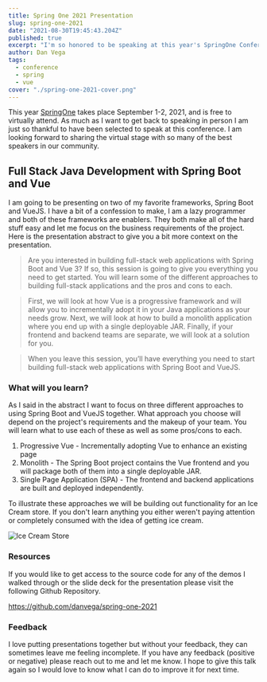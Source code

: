 ```yaml
---
title: Spring One 2021 Presentation
slug: spring-one-2021
date: "2021-08-30T19:45:43.204Z"
published: true
excerpt: "I'm so honored to be speaking at this year's SpringOne Conference. This article will give you a look ahead to the presentation by explaining what you can expect and the resources from my talk."
author: Dan Vega
tags:
  - conference
  - spring
  - vue
cover: "./spring-one-2021-cover.png"
---
```


This year [SpringOne](https://springone.io/) takes place September 1-2, 2021, and is free to virtually attend. As much as I want to get back to speaking in person I am just so thankful to have been selected to speak at this conference. I am looking forward to sharing the virtual stage with so many of the best speakers in our community.

## Full Stack Java Development with Spring Boot and Vue

I am going to be presenting on two of my favorite frameworks, Spring Boot and VueJS. I have a bit of a confession to make, I am a lazy programmer and both of these frameworks are enablers. They both make all of the hard stuff easy and let me focus on the business requirements of the project.  Here is the presentation abstract to give you a bit more context on the presentation.

> Are you interested in building full-stack web applications with Spring Boot and Vue 3? If so, this session is going to give you everything you need to get started. You will learn some of the different approaches to building full-stack applications and the pros and cons to each.

> First, we will look at how Vue is a progressive framework and will allow you to incrementally adopt it in your Java applications as your needs grow. Next, we will look at how to build a monolith application where you end up with a single deployable JAR. Finally, if your frontend and backend teams are separate, we will look at a solution for you.

> When you leave this session, you’ll have everything you need to start building full-stack web applications with Spring Boot and VueJS.

### What will you learn?

As I said in the abstract I want to focus on three different approaches to using Spring Boot and VueJS together. What approach you choose will depend on the project's requirements and the makeup of your team. You will learn what to use each of these as well as some pros/cons to each.

1. Progressive Vue - Incrementally adopting Vue to enhance an existing page
2. Monolith - The Spring Boot project contains the Vue frontend and you will package both of them into a single deployable JAR.
3. Single Page Application (SPA) - The frontend and backend applications are built and deployed independently.

To illustrate these approaches we will be building out functionality for an Ice Cream store. If you don't learn anything you either weren't paying attention or completely consumed with the idea of getting ice cream.

![Ice Cream Store](/images/blog/2021/08/30/ice-cream-store.png)

### Resources

If you would like to get access to the source code for any of the demos I walked through or the slide deck for the presentation please visit the following Github Repository.

https://github.com/danvega/spring-one-2021

### Feedback

I love putting presentations together but without your feedback, they can sometimes leave me feeling incomplete. If you have any feedback (positive or negative) please reach out to me and let me know. I hope to give this talk again so I would love to know what I can do to improve it for next time.
